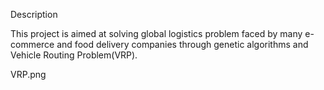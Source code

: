 Description

This project is aimed at solving global logistics problem faced by many e-commerce and food delivery companies through genetic algorithms and Vehicle Routing Problem(VRP).

VRP.png
